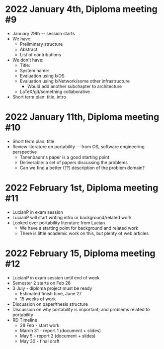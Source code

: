 # 2022 January 4th, Diploma meeting #9

- January 29th -- session starts
- We have:
  - Preliminary structure
  - Abstract
  - List of contributions
- We don't have:
  - Title:
  - System name:
  - Evaluation using IxOS
  - Evaluation using IxNetwork/some other infrastructure
	- Would add another subchapter to architecture
  - LaTeX/git/something collaborative
- Short term plan: title, intro

# 2022 January 11th, Diploma meeting #10

- Short term plan: title
- Review literature on portability -- from OS, software engineering perspective
  - Tanenbaum's paper is a good starting point
  - Deliverable: a set of papers discussing the problems
  - Can we find a better (??) description of the problem domain?

# 2022 February 1st, Diploma meeting #11

- LucianP in exam session
- LucianP will start writing intro or background/related work
- Looked over portability literature from Lucian
  - We have a starting point for background and related work
  - There is little academic work on this, but plenty of web articles

# 2022 February 15, Diploma meeting #12

- LucianP in exam session until end of week
- Semester 2 starts on Feb 28
- 3 July - diploma project must be ready
  + Estimated finish time, June 27
  + 15 weeks of work
- Discussion on paper/thesis structure
- Discussion on why portability is important; and problems related to
  portability
- RD Timeline
  + 28 Feb - start work
  + March 31 - report 1 (document + slides)
  + May 5 - report 2 (document + slides)
  + May 30 - final draft
